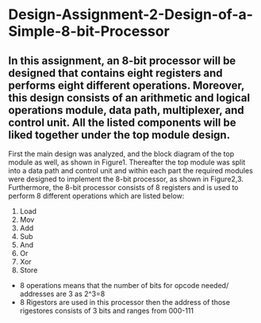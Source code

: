 # Design-Assignment-2-Design-of-a-Simple-8-bit-Processor

In this assignment, an 8-bit processor will be designed that contains eight registers and
performs eight different operations. Moreover, this design consists of an arithmetic and logical
operations module, data path, multiplexer, and control unit. All the listed components will be
liked together under the top module design.
-------------------------------------------------------------------------------------------------

First the main design was analyzed, and the block diagram of the top module as well, as shown
in Figure1. Thereafter the top module was split into a data path and control unit and within
each part the required modules were designed to implement the 8-bit processor, as shown in
Figure2,3. Furthermore, the 8-bit processor consists of 8 registers and is used to perform 8
different operations which are listed below:
1. Load
2. Mov
3. Add
4. Sub
5. And
6. Or
7. Xor
8. Store

- 8 operations means that the number of bits for opcode needed/ addresses are 3 as 2^3=8
- 8 Rigestors are used in this processor then the address of those rigestores consists of 3
bits and ranges from 000-111
